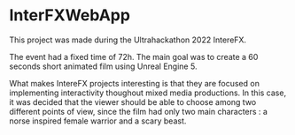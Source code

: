 # InterFXWebApp

This project was made during the Ultrahackathon 2022 IntereFX.

The event had a fixed time of 72h. The main goal was to create a 60 seconds short animated film using Unreal Engine 5.

What makes IntereFX projects interesting is that they are focused on implementing interactivity thoughout mixed media productions. In this case, it was decided that the viewer 
should be able to choose among two different points of view, since the film had only two main characters : a norse inspired female warrior and a scary beast. 
